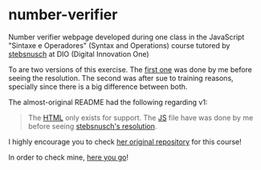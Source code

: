# number-verifier
 Number verifier webpage developed during one class in the JavaScript "Sintaxe e Operadores" (Syntax and Operations) course tutored by [stebsnusch](https://github.com/stebsnusch) at DIO (Digital Innovation One) 

 To are two versions of this exercise. The [first one](https://github.com/o-Patrick/number-verifier/tree/main/v1) was done by me before seeing the resolution. The second was after sue to training reasons, specially since there is a big difference between both.

 The almost-original README had the following regarding v1:

 > The [HTML](https://github.com/o-Patrick/number-verifier/blob/main/v1/index.html) only exists for support. The [JS](https://github.com/o-Patrick/number-verifier/blob/main/v1/num-ver.js) file have was done by me before seeing [stebsnusch's resolution](https://github.com/stebsnusch/basecamp-javascript/blob/main/sintaxe-e-operadores/comparaNumeros.js).

 I highly encourage you to check [her original repository](https://github.com/stebsnusch/basecamp-javascript/tree/main/sintaxe-e-operadores) for this course!

 In order to check mine, [here you go](https://o-patrick.github.io/number-verifier/)!